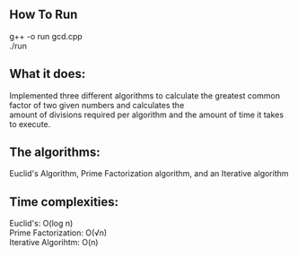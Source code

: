 ## How To Run
g++ -o run gcd.cpp <br> ./run
<br>
## What it does: 
Implemented three different algorithms to calculate the greatest common factor of two given numbers and calculates the <br>
amount of divisions required per algorithm and the amount of time it takes to execute. 

## The algorithms: 
Euclid's Algorithm, Prime Factorization algorithm, and an Iterative algorithm 

## Time complexities:
Euclid's: O(log n) <br>
Prime Factorization: O(√n) <br>
Iterative Algorihtm: O(n)

